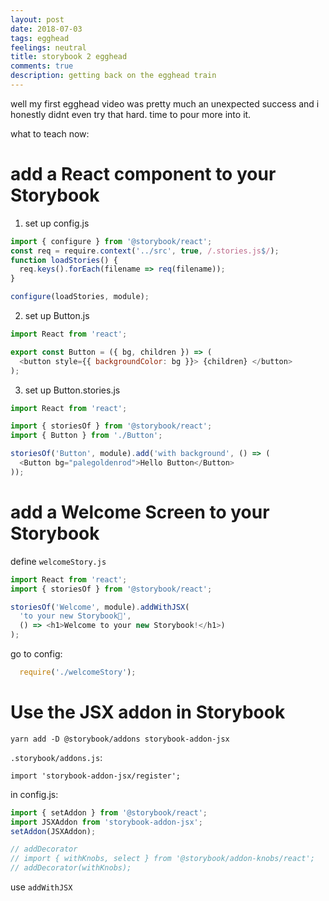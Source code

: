 ```yaml
---
layout: post
date: 2018-07-03
tags: egghead
feelings: neutral
title: storybook 2 egghead
comments: true
description: getting back on the egghead train
---
```


well my first egghead video was pretty much an unexpected success and i honestly didnt even try that hard. time to pour more into it.

what to teach now: 

# add a React component to your Storybook

1. set up config.js

```js
import { configure } from '@storybook/react';
const req = require.context('../src', true, /.stories.js$/);
function loadStories() {
  req.keys().forEach(filename => req(filename));
}

configure(loadStories, module);
```

2. set up Button.js

```js
import React from 'react';

export const Button = ({ bg, children }) => (
  <button style={{ backgroundColor: bg }}> {children} </button>
);
```

3. set up Button.stories.js

```js
import React from 'react';

import { storiesOf } from '@storybook/react';
import { Button } from './Button';

storiesOf('Button', module).add('with background', () => (
  <Button bg="palegoldenrod">Hello Button</Button>
));
```

# add a Welcome Screen to your Storybook

define `welcomeStory.js`

```js
import React from 'react';
import { storiesOf } from '@storybook/react';

storiesOf('Welcome', module).addWithJSX(
  'to your new Storybook🎉',
  () => <h1>Welcome to your new Storybook!</h1>)
);
```

go to config:

```js
  require('./welcomeStory');
```

# Use the JSX addon in Storybook

`yarn add -D @storybook/addons storybook-addon-jsx`

`.storybook/addons.js`:

`import 'storybook-addon-jsx/register';`

in config.js:

```js
import { setAddon } from '@storybook/react';
import JSXAddon from 'storybook-addon-jsx';
setAddon(JSXAddon);

// addDecorator
// import { withKnobs, select } from '@storybook/addon-knobs/react';
// addDecorator(withKnobs);

```

use `addWithJSX`

